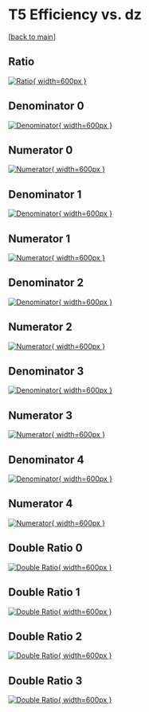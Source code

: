 # T5 Efficiency vs. dz

[[back to main](./)]



## Ratio

[![Ratio](../mtv/var/T5_xtr_211_0_eff_dz.png){ width=600px }](../mtv/var/T5_xtr_211_0_eff_dz.pdf)

## Denominator 0

[![Denominator](../mtv/den/T5_xtr_211_0_eff_dz_den0.png){ width=600px }](../mtv/den/T5_xtr_211_0_eff_dz_den0.pdf)

## Numerator 0

[![Numerator](../mtv/num/T5_xtr_211_0_eff_dz_num0.png){ width=600px }](../mtv/num/T5_xtr_211_0_eff_dz_num0.pdf)

## Denominator 1

[![Denominator](../mtv/den/T5_xtr_211_0_eff_dz_den1.png){ width=600px }](../mtv/den/T5_xtr_211_0_eff_dz_den1.pdf)

## Numerator 1

[![Numerator](../mtv/num/T5_xtr_211_0_eff_dz_num1.png){ width=600px }](../mtv/num/T5_xtr_211_0_eff_dz_num1.pdf)

## Denominator 2

[![Denominator](../mtv/den/T5_xtr_211_0_eff_dz_den2.png){ width=600px }](../mtv/den/T5_xtr_211_0_eff_dz_den2.pdf)

## Numerator 2

[![Numerator](../mtv/num/T5_xtr_211_0_eff_dz_num2.png){ width=600px }](../mtv/num/T5_xtr_211_0_eff_dz_num2.pdf)

## Denominator 3

[![Denominator](../mtv/den/T5_xtr_211_0_eff_dz_den3.png){ width=600px }](../mtv/den/T5_xtr_211_0_eff_dz_den3.pdf)

## Numerator 3

[![Numerator](../mtv/num/T5_xtr_211_0_eff_dz_num3.png){ width=600px }](../mtv/num/T5_xtr_211_0_eff_dz_num3.pdf)

## Denominator 4

[![Denominator](../mtv/den/T5_xtr_211_0_eff_dz_den4.png){ width=600px }](../mtv/den/T5_xtr_211_0_eff_dz_den4.pdf)

## Numerator 4

[![Numerator](../mtv/num/T5_xtr_211_0_eff_dz_num4.png){ width=600px }](../mtv/num/T5_xtr_211_0_eff_dz_num4.pdf)

## Double Ratio 0

[![Double Ratio](../mtv/ratio/T5_xtr_211_0_eff_dz_ratio0.png){ width=600px }](../mtv/ratio/T5_xtr_211_0_eff_dz_ratio0.pdf)

## Double Ratio 1

[![Double Ratio](../mtv/ratio/T5_xtr_211_0_eff_dz_ratio1.png){ width=600px }](../mtv/ratio/T5_xtr_211_0_eff_dz_ratio1.pdf)

## Double Ratio 2

[![Double Ratio](../mtv/ratio/T5_xtr_211_0_eff_dz_ratio2.png){ width=600px }](../mtv/ratio/T5_xtr_211_0_eff_dz_ratio2.pdf)

## Double Ratio 3

[![Double Ratio](../mtv/ratio/T5_xtr_211_0_eff_dz_ratio3.png){ width=600px }](../mtv/ratio/T5_xtr_211_0_eff_dz_ratio3.pdf)

